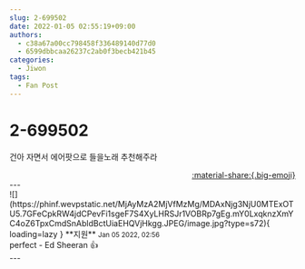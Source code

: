 ```yaml
---
slug: 2-699502
date: 2022-01-05 02:55:19+09:00
authors:
  - c38a67a00cc798458f336489140d77d0
  - 6599dbbcaa26237c2ab0f3becb421b45
categories:
  - Jiwon
tags:
  - Fan Post
---
```


# 2-699502

<div class="post-container" markdown="1">
<div class="content-container md-sidebar__scrollwrap" markdown="1">

건아 자면서 에어팟으로 들을노래 추천해주라

</div>
</div>

<div style="text-align: right;" markdown="1">
<a href="https://weverse.io/fromis9/fanpost/2-699502" style="text-align: right;">:material-share:{.big-emoji}</a>
</div>
---

<div class="comments-container md-sidebar__scrollwrap" markdown="1">
<div class="comment" markdown="1">
<div class='id-container' markdown="1">
![](https://phinf.wevpstatic.net/MjAyMzA2MjVfMzMg/MDAxNjg3NjU0MTExOTU5.7GFeCpkRW4jdCPevFi1sgeF7S4XyLHRSJr1VOBRp7gEg.mY0LxqknzXmYC4oZ6TpxCmdSnAbldBctUiaEHQVjHkgg.JPEG/image.jpg?type=s72){ loading=lazy }
**<span class="artist">지원</span>** <small>Jan 05 2022, 02:56</small><br>
</div>
<div class='comment-body' markdown="1">
perfect - Ed Sheeran 👍
</div>
</div>
</div>
---
